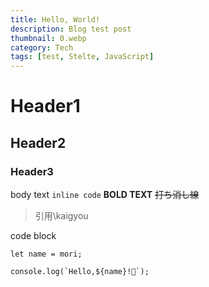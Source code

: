 ```yaml
---
title: Hello, World!
description: Blog test post
thumbnail: 0.webp
category: Tech
tags: [test, Stelte, JavaScript]
---
```


# Header1
## Header2
### Header3

body text `inline code`
**BOLD TEXT**
~~打ち消し線~~

> 引用\kaigyou

code block
```
let name = mori;

console.log(`Hello,${name}!👋`);
```
